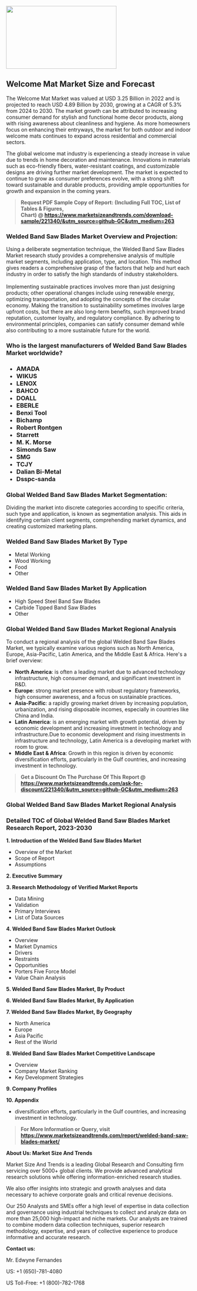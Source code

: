 <p><img class="alignnone size-medium wp-image-20088" src="https://ffe5etoiles.com/wp-content/uploads/2024/12/MST1-300x171.png" alt="" width="300" height="171" /></p><h2>Welcome Mat Market Size and Forecast</h2><p>The Welcome Mat Market was valued at USD 3.25 Billion in 2022 and is projected to reach USD 4.89 Billion by 2030, growing at a CAGR of 5.3% from 2024 to 2030. The market growth can be attributed to increasing consumer demand for stylish and functional home decor products, along with rising awareness about cleanliness and hygiene. As more homeowners focus on enhancing their entryways, the market for both outdoor and indoor welcome mats continues to expand across residential and commercial sectors.</p><p>The global welcome mat industry is experiencing a steady increase in value due to trends in home decoration and maintenance. Innovations in materials such as eco-friendly fibers, water-resistant coatings, and customizable designs are driving further market development. The market is expected to continue to grow as consumer preferences evolve, with a strong shift toward sustainable and durable products, providing ample opportunities for growth and expansion in the coming years.</p></p><blockquote id="" class=""><strong>Request PDF Sample Copy of Report: (Including Full TOC, List of Tables &amp; Figures, Chart)&nbsp;@&nbsp;<strong><a href="https://www.marketsizeandtrends.com/download-sample/221340/&utm_source=github-GC&utm_medium=263" target="_blank">https://www.marketsizeandtrends.com/download-sample/221340/&utm_source=github-GC&utm_medium=263</a></strong></strong></blockquote><h3 id="" class="">Welded Band Saw Blades Market&nbsp;Overview and Projection:</h3><p id="" class="">Using a deliberate segmentation technique, the Welded Band Saw Blades Market research study provides a comprehensive analysis of multiple market segments, including application, type, and location. This method gives readers a comprehensive grasp of the factors that help and hurt each industry in order to satisfy the high standards of industry stakeholders. <br /> <br />Implementing sustainable practices involves more than just designing products; other operational changes include using renewable energy, optimizing transportation, and adopting the concepts of the circular economy. Making the transition to sustainability sometimes involves large upfront costs, but there are also long-term benefits, such improved brand reputation, customer loyalty, and regulatory compliance. By adhering to environmental principles, companies can satisfy consumer demand while also contributing to a more sustainable future for the world.</p><h3 id="" class="">Who is the largest manufacturers of&nbsp;Welded Band Saw Blades Market worldwide?</h3><h3 class=""><p><ul><li>AMADA </li><li> WIKUS </li><li> LENOX </li><li> BAHCO </li><li> DOALL </li><li> EBERLE </li><li> Benxi Tool </li><li> Bichamp </li><li> Robert Rontgen </li><li> Starrett </li><li> M. K. Morse </li><li> Simonds Saw </li><li> SMG </li><li> TCJY </li><li> Dalian Bi-Metal </li><li> Dsspc-sanda</li></ul></p></h3><h3 id="" class="">Global&nbsp;Welded Band Saw Blades Market Segmentation:</h3><p id="" class="">Dividing the market into discrete categories according to specific criteria, such type and application, is known as segmentation analysis. This aids in identifying certain client segments, comprehending market dynamics, and creating customized marketing plans.</p><h3 id="" class="">Welded Band Saw Blades Market&nbsp;By Type</h3><p><p><ul><li>Metal Working</li><li> Wood Working</li><li> Food</li><li> Other</p></li></ul></p></p><h3 id="" class="">Welded Band Saw Blades Market&nbsp;By Application</h3><p class=""><p><ul><li>High Speed Steel Band Saw Blades</li><li> Carbide Tipped Band Saw Blades</li><li> Other</li></ul></p></p><h3 id="" class="">Global Welded Band Saw Blades Market Regional Analysis</h3><p id="" class="">To conduct a regional analysis of the global Welded Band Saw Blades Market, we typically examine various regions such as North America, Europe, Asia-Pacific, Latin America, and the Middle East &amp; Africa. Here's a brief overview:</p><ul><li><strong>North America</strong>: is often a leading market due to advanced technology infrastructure, high consumer demand, and significant investment in R&amp;D.</li><li><strong>Europe</strong>: strong market presence with robust regulatory frameworks, high consumer awareness, and a focus on sustainable practices.</li><li><strong>Asia-Pacific</strong>: a rapidly growing market driven by increasing population, urbanization, and rising disposable incomes, especially in countries like China and India.</li><li><strong>Latin America</strong>: is an emerging market with growth potential, driven by economic development and increasing investment in technology and infrastructure.Due to economic development and rising investments in infrastructure and technology, Latin America is a developing market with room to grow.</li><li><strong>Middle East &amp; Africa</strong>: Growth in this region is driven by economic diversification efforts, particularly in the Gulf countries, and increasing investment in technology.</li></ul><blockquote id="" class=""><strong>Get a Discount On The Purchase Of This Report @ <strong><a href="https://www.marketsizeandtrends.com/ask-for-discount/221340/&utm_source=github-GC&utm_medium=263" target="_blank">https://www.marketsizeandtrends.com/ask-for-discount/221340/&utm_source=github-GC&utm_medium=263</a></strong></strong></blockquote><h3 id="" class="">Global Welded Band Saw Blades Market Regional Analysis</h3><h3 id="" class="">Detailed TOC of Global Welded Band Saw Blades Market Research Report, 2023-2030</h3><p id="" class=""><strong>1. Introduction of the Welded Band Saw Blades Market</strong></p><ul><li>Overview of the Market</li><li>Scope of Report</li><li>Assumptions</li></ul><p id="" class=""><strong>2. Executive Summary</strong></p><p id="" class=""><strong>3. Research Methodology of Verified Market Reports</strong></p><ul><li>Data Mining</li><li>Validation</li><li>Primary Interviews</li><li>List of Data Sources</li></ul><p id="" class=""><strong>4. Welded Band Saw Blades Market Outlook</strong></p><ul><li>Overview</li><li>Market Dynamics</li><li>Drivers</li><li>Restraints</li><li>Opportunities</li><li>Porters Five Force Model</li><li>Value Chain Analysis</li></ul><p id="" class=""><strong>5. Welded Band Saw Blades Market, By Product</strong></p><p id="" class=""><strong>6. Welded Band Saw Blades Market, By Application</strong></p><p id="" class=""><strong>7. Welded Band Saw Blades Market, By Geography</strong></p><ul><li>North America</li><li>Europe</li><li>Asia Pacific</li><li>Rest of the World</li></ul><p id="" class=""><strong>8. Welded Band Saw Blades Market Competitive Landscape</strong></p><ul><li>Overview</li><li>Company Market Ranking</li><li>Key Development Strategies</li></ul><p id="" class=""><strong>9. Company Profiles</strong></p><p id="" class=""><strong>10. Appendix</strong></p><ul><li>diversification efforts, particularly in the Gulf countries, and increasing investment in technology.</li></ul><blockquote id="" class=""><strong>For More Information or Query, visit <strong><strong><a href="https://www.marketsizeandtrends.com/report/welded-band-saw-blades-market/" target="_blank">https://www.marketsizeandtrends.com/report/welded-band-saw-blades-market/</a></strong></strong></strong></blockquote><p id="" class=""><strong>About Us: Market Size And Trends</strong></p><p id="" class="">Market Size And Trends is a leading Global Research and Consulting firm servicing over 5000+ global clients. We provide advanced analytical research solutions while offering information-enriched research studies.</p><p id="" class="">We also offer insights into strategic and growth analyses and data necessary to achieve corporate goals and critical revenue decisions.</p><p id="" class="">Our 250 Analysts and SMEs offer a high level of expertise in data collection and governance using industrial techniques to collect and analyze data on more than 25,000 high-impact and niche markets. Our analysts are trained to combine modern data collection techniques, superior research methodology, expertise, and years of collective experience to produce informative and accurate research.</p><p id="" class=""><strong>Contact us:</strong></p><p id="" class="">Mr. Edwyne Fernandes</p><p id="" class="">US: +1 (650)-781-4080</p><p id="" class="">US Toll-Free: +1 (800)-782-1768</p>
